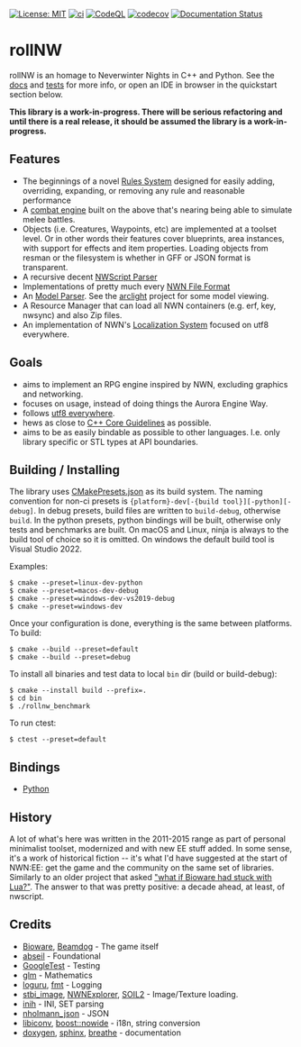 [![License: MIT](https://img.shields.io/badge/License-MIT-yellow.svg)](https://opensource.org/licenses/MIT)
[![ci](https://github.com/jd28/rollnw/actions/workflows/ci.yml/badge.svg)](https://github.com/jd28/rollnw/actions?query=workflow%3Aci)
[![CodeQL](https://github.com/jd28/rollnw/actions/workflows/codeql-analysis.yml/badge.svg)](https://github.com/jd28/rollnw/actions/workflows/codeql-analysis.yml)
[![codecov](https://codecov.io/gh/jd28/rollnw/branch/main/graph/badge.svg?token=79PNROEEUU)](https://codecov.io/gh/jd28/rollnw)
[![Documentation Status](https://readthedocs.org/projects/rollnw/badge/?version=latest)](https://rollnw.readthedocs.io/en/latest/?badge=latest)

# rollNW

rollNW is an homage to Neverwinter Nights in C++ and Python.  See the [docs](https://rollnw.readthedocs.io/en/latest/) and [tests](https://github.com/jd28/rollnw/tree/main/tests) for more info, or open an IDE in browser in the quickstart section below.

**This library is a work-in-progress.  There will be serious refactoring and until there is a real release, it should be assumed the library is a work-in-progress.**

## Features

- The beginnings of a novel [Rules System](https://rollnw.readthedocs.io/en/latest/structure/rules.html) designed for easily adding, overriding, expanding, or removing any rule and reasonable performance
- A [combat engine](https://github.com/jd28/rollnw/blob/main/lib/nw/api/combat.cpp) built on the above that's nearing being able to simulate melee battles.
- Objects (i.e. Creatures, Waypoints, etc) are implemented at a toolset level.  Or in other words their features cover blueprints, area instances, with support for effects and item properties. Loading objects from resman or the filesystem is whether in GFF or JSON format is transparent.
- A recursive decent [NWScript Parser](https://rollnw.readthedocs.io/en/latest/structure/script.html)
- Implementations of pretty much every [NWN File Format](https://rollnw.readthedocs.io/en/latest/structure/formats.html)
- An [Model Parser](https://rollnw.readthedocs.io/en/latest/structure/model.html).  See the [arclight](https://github.com/jd28/arclight) project for some model viewing.
- A Resource Manager that can load all NWN containers (e.g. erf, key, nwsync) and also Zip files.
- An implementation of NWN's [Localization System](https://rollnw.readthedocs.io/en/latest/structure/i18n.html) focused on utf8 everywhere.

## Goals

- aims to implement an RPG engine inspired by NWN, excluding graphics and networking.
- focuses on usage, instead of doing things the Aurora Engine Way.
- follows [utf8 everywhere](https://utf8everywhere.org/).
- hews as close to [C++ Core Guidelines](https://isocpp.github.io/CppCoreGuidelines/CppCoreGuidelines) as possible.
- aims to be as easily bindable as possible to other languages.  I.e. only library specific or STL types at API boundaries.

## Building / Installing

The library uses [CMakePresets.json](https://cmake.org/cmake/help/latest/manual/cmake-presets.7.html) as its build system. The naming convention for non-ci presets is `{platform}-dev[-{build tool}][-python][-debug]`. In debug presets, build files are written to `build-debug`, otherwise `build`. In the python presets, python bindings will be built, otherwise only tests and benchmarks are built. On macOS and Linux, ninja is always to the build tool of choice so it is omitted. On windows the default build tool is Visual Studio 2022.

Examples:
```
$ cmake --preset=linux-dev-python
$ cmake --preset=macos-dev-debug
$ cmake --preset=windows-dev-vs2019-debug
$ cmake --preset=windows-dev
```

Once your configuration is done, everything is the same between platforms. To build:
```
$ cmake --build --preset=default
$ cmake --build --preset=debug
```

To install all binaries and test data to local `bin` dir (build or build-debug):
```
$ cmake --install build --prefix=.
$ cd bin
$ ./rollnw_benchmark
```

To run ctest:

```
$ ctest --preset=default
```

## Bindings

* [Python](https://github.com/jd28/rollnw-py)

## History

A lot of what's here was written in the 2011-2015 range as part of personal minimalist toolset, modernized and with new EE stuff added.  In some sense, it's a work of historical fiction -- it's what I'd have suggested at the start of NWN:EE: get the game and the community on the same set of libraries.  Similarly to an older project that asked ["what if Bioware had stuck with Lua?"](https://solstice.readthedocs.io/en/latest/).  The answer to that was pretty positive: a decade ahead, at least, of nwscript.

## Credits

- [Bioware](https://bioware.com), [Beamdog](https://beamdog.com) - The game itself
- [abseil](https://abseil.io/) - Foundational
- [GoogleTest](https://github.com/google/googletest) - Testing
- [glm](https://www.opengl.org/sdk/libs/GLM/) - Mathematics
- [loguru](https://github.com/emilk/loguru), [fmt](https://github.com/fmtlib/fmt) - Logging
- [stbi_image](https://github.com/nothings/stb), [NWNExplorer](https://github.com/virusman/nwnexplorer), [SOIL2](https://github.com/SpartanJ/SOIL2/) - Image/Texture loading.
- [inih](https://github.com/benhoyt/inih) - INI, SET parsing
- [nholmann_json](https://github.com/nlohmann/json) - JSON
- [libiconv](https://www.gnu.org/software/libiconv/), [boost::nowide](https://github.com/boostorg/nowide) - i18n, string conversion
- [doxygen](https://doxygen.nl/), [sphinx](https://www.sphinx-doc.org/en/master/), [breathe](https://breathe.readthedocs.io/en/latest/) - documentation

